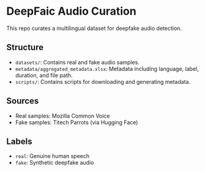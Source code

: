 # DeepFaic Audio Curation

This repo curates a multilingual dataset for deepfake audio detection.

## Structure
- `datasets/`: Contains real and fake audio samples.
- `metadata/aggregated_metadata.xlsx`: Metadata including language, label, duration, and file path.
- `scripts/`: Contains scripts for downloading and generating metadata.

## Sources
- Real samples: Mozilla Common Voice
- Fake samples: Titech Parrots (via Hugging Face)

## Labels
- `real`: Genuine human speech
- `fake`: Synthetic deepfake audio

